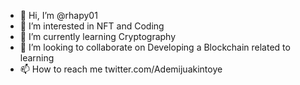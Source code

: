 - 👋 Hi, I’m @rhapy01
- 👀 I’m interested in NFT and Coding
- 🌱 I’m currently learning Cryptography
- 💞️ I’m looking to collaborate on Developing a Blockchain related to learning
- 📫 How to reach me twitter.com/Ademijuakintoye

<!---
rhapy01/rhapy01 is a ✨ special ✨ repository because its `README.md` (this file) appears on your GitHub profile.
You can click the Preview link to take a look at your changes.
--->
